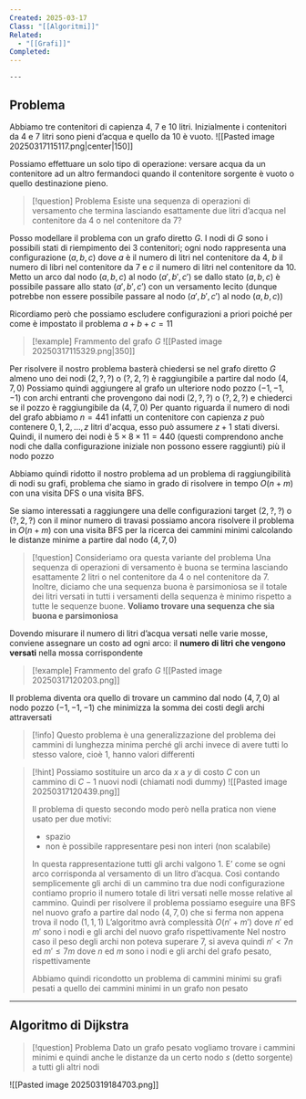 ```yaml
---
Created: 2025-03-17
Class: "[[Algoritmi]]"
Related:
  - "[[Grafi]]"
Completed:
---
```

	---
## Problema
Abbiamo tre contenitori di capienza 4, 7 e 10 litri. Inizialmente i contenitori da 4 e 7 litri sono pieni d’acqua e quello da 10 è vuoto.
![[Pasted image 20250317115117.png|center|150]]

Possiamo effettuare un solo tipo di operazione: versare acqua da un contenitore ad un altro fermandoci quando il contenitore sorgente è vuoto o quello destinazione pieno.

>[!question] Problema
>Esiste una sequenza di operazioni di versamento che termina lasciando esattamente due litri d’acqua nel contenitore da 4 o nel contenitore da 7?

Posso modellare il problema con un grafo diretto $G$.
I nodi di $G$ sono i possibili stati di riempimento dei 3 contenitori; ogni nodo rappresenta una configurazione $(a,b,c)$ dove $a$ è il numero di litri nel contenitore da 4, $b$ il numero di libri nel contenitore da 7 e $c$ il numero di litri nel contenitore da 10.
Metto un arco dal nodo $(a,b,c)$ al nodo $(a',b',c')$ se dallo stato $(a,b,c)$ è possibile passare allo stato $(a',b',c')$ con un versamento lecito (dunque potrebbe non essere possibile passare al nodo $(a',b',c')$ al nodo $(a,b,c)$)

Ricordiamo però che possiamo escludere configurazioni a priori poiché per come è impostato il problema $a+b+c=11$

>[!example] Frammento del grafo $G$
>![[Pasted image 20250317115329.png|350]]

Per risolvere il nostro problema basterà chiedersi se nel grafo diretto $G$ almeno uno dei nodi $(2,?,?)$ o $(?,2,?)$ è raggiungibile a partire dal nodo $(4,7,0)$
Possiamo quindi aggiungere al grafo un ulteriore nodo pozzo $(-1,-1,-1)$ con archi entranti che provengono dai nodi $(2,?,?)$ o $(?,2,?)$ e chiederci se il pozzo è raggiungibile da $(4,7,0)$
Per quanto riguarda il numero di nodi del grafo abbiamo $n=441$ infatti un contenitore con capienza $z$ può contenere $0, 1, 2,\dots, z$ litri d'acqua, esso può assumere $z + 1$ stati diversi. Quindi, il numero dei nodi è $5 \times 8 \times 11 = 440$ (questi comprendono anche nodi che dalla configurazione iniziale non possono essere raggiunti) più il nodo pozzo

Abbiamo quindi ridotto il nostro problema ad un problema di raggiungibilità di nodi su grafi, problema che siamo in grado di risolvere in tempo $O(n + m)$ con una visita DFS o una visita BFS.

Se siamo interessati a raggiungere una delle configurazioni target $(2,?, ?)$ o $(?,2,?)$ con il minor numero di travasi possiamo ancora risolvere il problema in $O(n + m)$ con una visita BFS per la ricerca dei cammini minimi calcolando le distanze minime a partire dal nodo $(4,7,0)$

>[!question] Consideriamo ora questa variante del problema
>Una sequenza di operazioni di versamento è buona se termina lasciando esattamente 2 litri o nel contenitore da 4 o nel contenitore da 7. Inoltre, diciamo che una sequenza buona è parsimoniosa se il totale dei litri versati in tutti i versamenti della sequenza è minimo rispetto a tutte le sequenze buone.
>**Voliamo trovare una sequenza che sia buona e parsimoniosa**

Dovendo misurare il numero di litri d’acqua versati nelle varie mosse, conviene assegnare un costo ad ogni arco: il **numero di litri che vengono versati** nella mossa corrispondente

>[!example] Frammento del grafo $G$
>![[Pasted image 20250317120203.png]]

Il problema diventa ora quello di trovare un cammino dal nodo $(4,7,0)$ al nodo pozzo $(-1,-1,-1)$ che minimizza la somma dei costi degli archi attraversati

>[!info]
>Questo problema è una generalizzazione del problema dei cammini di lunghezza minima perché gli archi invece di avere tutti lo stesso valore, cioè 1, hanno valori differenti

>[!hint]
>Possiamo sostituire un arco da $x$ a $y$ di costo $C$ con un cammino di $C-1$ nuovi nodi (chiamati nodi dummy)
>![[Pasted image 20250317120439.png]]
>
>Il problema di questo secondo modo però nella pratica non viene usato per due motivi:
>- spazio
>- non è possibile rappresentare pesi non interi (non scalabile)
>
>In questa rappresentazione tutti gli archi valgono 1. E’ come se ogni arco corrisponda al versamento di un litro d’acqua. Così contando semplicemente gli archi di un cammino tra due nodi configurazione contiamo proprio il numero totale di litri versati nelle mosse relative al cammino. Quindi per risolvere il problema possiamo eseguire una BFS nel nuovo grafo a partire dal nodo $(4,7,0)$ che si ferma non appena trova il nodo $(1,1,1)$
>L’algoritmo avrà complessità $O(n'+m')$ dove $n'$ ed $m'$ sono i nodi e gli archi del nuovo grafo rispettivamente
>Nel nostro caso il peso degli archi non poteva superare 7, si aveva quindi $n'<7n$ ed $m'\leq 7m$ dove $n$ ed $m$ sono i nodi e gli archi del grafo pesato, rispettivamente
>
>Abbiamo quindi ricondotto un problema di cammini minimi su grafi pesati a quello dei cammini minimi in un grafo non pesato

---
## Algoritmo di Dijkstra

>[!question] Problema
>Dato un grafo pesato vogliamo trovare i cammini minimi e quindi anche le distanze da un certo nodo  $s$ (detto sorgente) a tutti gli altri nodi

![[Pasted image 20250319184703.png]]


